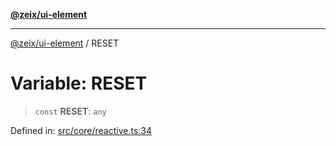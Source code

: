 [**@zeix/ui-element**](../README.md)

***

[@zeix/ui-element](../globals.md) / RESET

# Variable: RESET

> `const` **RESET**: `any`

Defined in: [src/core/reactive.ts:34](https://github.com/zeixcom/ui-element/blob/5ad7551258a4bb164baa04bc9b2cf047564e56a5/src/core/reactive.ts#L34)
